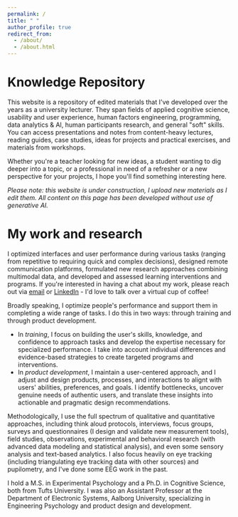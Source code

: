 ```yaml
---
permalink: /
title: " "
author_profile: true
redirect_from: 
  - /about/
  - /about.html
---
```


Knowledge Repository
======
This website is a repository of edited materials that I've developed over the years as a university lecturer. They span fields of applied cognitive science, usability and user experience, human factors engineering, programming, data analytics & AI, human participants research, and general "soft" skills. You can access presentations and notes from content-heavy lectures, reading guides, case studies, ideas for projects and practical exercises, and materials from workshops. 

Whether you're a teacher looking for new ideas, a student wanting to dig deeper into a topic, or a professional in need of a refresher or a new perspective for your projects, I hope you'll find something interesting here. 

_Please note: this website is under construction, I upload new materials as I edit them. All content on this page has been developed without use of generative AI._

My work and research
======
I optimized interfaces and user performance during various tasks (ranging from repetitive to requiring quick and complex decisions), designed remote communication platforms, formulated new research approaches combining multimodal data, and developed and assessed learning interventions and programs. If you're interested in having a chat about my work, please reach out via [email](mailto:akaszowska@proton.me) or [LinkedIn](https://www.linkedin.com/in/akaszowska/) - I'd love to talk over a virtual cup of coffee! 

Broadly speaking, I optimize people's performance and support them in completing a wide range of tasks. I do this in two ways: through training and through product development. 
* In _training_, I focus on building the user's skills, knowledge, and confidence to approach tasks and develop the expertise necessary for specialized performance. I take into account individual differences and evidence-based strategies to create targeted programs and interventions.
* In _product development_, I maintain a user-centered approach, and I adjust and design products, processes, and interactions to alignt with users' abilities, preferences, and goals. I identify bottlenecks, uncover genuine needs of authentic users, and translate these insights into actionable and pragmatic design recommendations. 

Methodologically, I use the full spectrum of qualitative and quantitative approaches, including think aloud protocols, interviews, focus groups, surveys and questionnaires (I design and validate new measurement tools), field studies, observations, experimental and behavioral research (with advanced data modeling and statistical analysis), and even some sensory analysis and text-based analytics. I also focus heavily on eye tracking (including triangulating eye tracking data with other sources) and pupilometry, and I've done some EEG work in the past. 

I hold a M.S. in Experimental Psychology and a Ph.D. in Cognitive Science, both from Tufts University. I was also an Assistant Professor at the Department of Electronic Systems, Aalborg University, specializing in Engineering Psychology and product design and development.
